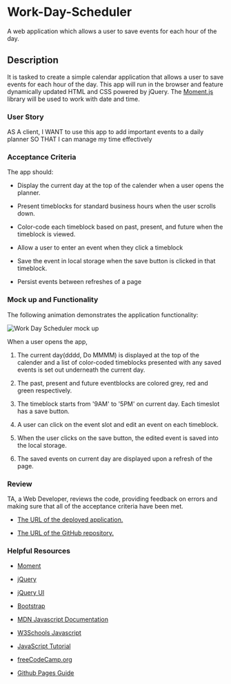 # Work-Day-Scheduler
A web application which allows a user to save events for each hour of the day.

## Description

It is tasked to create a simple calendar application that allows a user to save events for each hour of the day. This app will run in the browser and feature dynamically updated HTML and CSS powered by jQuery. The [Moment.js](https://momentjs.com/) library will be used to work with date and time.

### User Story

AS A client, I WANT to use this app to add important events to a daily planner
SO THAT I can manage my time effectively

### Acceptance Criteria

The app should:

* Display the current day at the top of the calender when a user opens the planner.
 
* Present timeblocks for standard business hours when the user scrolls down.
 
* Color-code each timeblock based on past, present, and future when the timeblock is viewed.
 
* Allow a user to enter an event when they click a timeblock

* Save the event in local storage when the save button is clicked in that timeblock.

* Persist events between refreshes of a page

### Mock up and Functionality

The following animation demonstrates the application functionality:

![Work Day Scheduler mock up](./assets/images/mockup.gif)

When a user opens the app,

1. The current day(dddd, Do MMMM) is displayed at the top of the calender and a list of color-coded timeblocks presented with any saved events is set out underneath the current day. 

2. The past, present and future eventblocks are colored grey, red and green respectively.

3. The timeblock starts from '9AM' to '5PM' on current day. Each timeslot has a save button.

4. A user can click on the event slot and edit an event on each timeblock.

5. When the user clicks on the save button, the edited event is saved into the local storage.

6. The saved events on current day are displayed upon a refresh of the page.

### Review

TA, a Web Developer, reviews the code, providing feedback on errors and making sure that all of the acceptance criteria have been met.

* [The URL of the deployed application.](https://seacrest3.github.io/Work-Day-Scheduler/)

* [The URL of the GitHub repository.](https://github.com/seacrest3/Work-Day-Scheduler.git)

### Helpful Resources

- [Moment](https://momentjs.com/)

- [jQuery](https://jquery.com/)

- [jQuery UI](https://jqueryui.com/)

- [Bootstrap](https://getbootstrap.com)

- [MDN Javascript Documentation](https://developer.mozilla.org/en-US/docs/Web/JavaScript/)

- [W3Schools Javascript](https://www.w3schools.com/js/)

- [JavaScript Tutorial](https://www.javascripttutorial.net/)

- [freeCodeCamp.org](https://www.freecodecamp.org/)

- [Github Pages Guide](https://pages.github.com/)